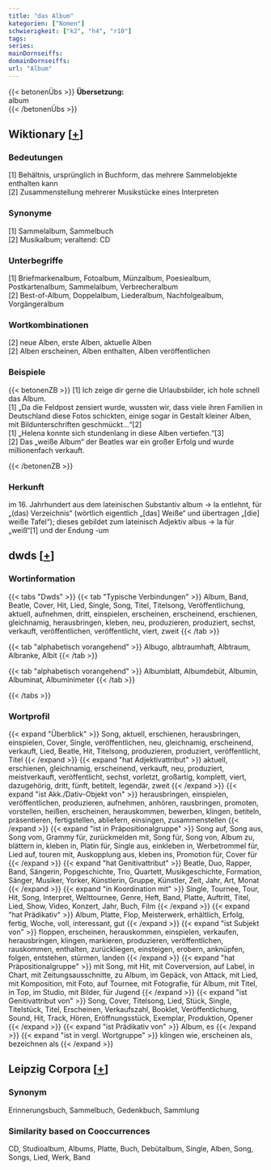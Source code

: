 ```yaml
---
title: "das Album"
kategorien: ["Nomen"]
schwierigkeit: ["k2", "h4", "r10"]
tags:
series:
mainDornseiffs:
domainDornseiffs:
url: "Album"
---
```


{{< betonenÜbs >}}
**Übersetzung:**  
album  
{{< /betonenÜbs >}}

## Wiktionary [[+](https://de.wiktionary.org/wiki/Album)]

### Bedeutungen
[1] Behältnis, ursprünglich in Buchform, das mehrere Sammelobjekte enthalten kann  
[2] Zusammenstellung mehrerer Musikstücke eines Interpreten  

### Synonyme
[1] Sammelalbum, Sammelbuch  
[2] Musikalbum; veraltend: CD  

### Unterbegriffe
[1] Briefmarkenalbum, Fotoalbum, Münzalbum, Poesiealbum, Postkartenalbum, Sammelalbum, Verbrecheralbum  
[2] Best-of-Album, Doppelalbum, Liederalbum, Nachfolgealbum, Vorgängeralbum  

### Wortkombinationen
[2] neue Alben, erste Alben, aktuelle Alben  
[2] Alben erscheinen, Alben enthalten, Alben veröffentlichen  

### Beispiele
{{< betonenZB >}}
[1] Ich zeige dir gerne die Urlaubsbilder, ich hole schnell das Album.  
[1] „Da die Feldpost zensiert wurde, wussten wir, dass viele ihren Familien in Deutschland diese Fotos schickten, einige sogar in Gestalt kleiner Alben, mit Bildunterschriften geschmückt…“[2]  
[1] „Helena konnte sich stundenlang in diese Alben vertiefen.“[3]  
[2] Das „weiße Album“ der Beatles war ein großer Erfolg und wurde millionenfach verkauft.  

{{< /betonenZB >}}
### Herkunft
im 16. Jahrhundert aus dem lateinischen Substantiv album → la entlehnt, für „(das) Verzeichnis“ (wörtlich eigentlich „[das] Weiße“ und übertragen „[die] weiße Tafel“); dieses gebildet zum lateinisch Adjektiv albus → la für „weiß“[1] und der Endung -um  



## dwds [[+](https://www.dwds.de/wb/Album)]

### Wortinformation
{{< tabs "Dwds" >}}
{{< tab "Typische Verbindungen" >}}
Album, Band, Beatle, Cover, Hit, Lied, Single, Song, Titel, Titelsong, Veröffentlichung, aktuell, aufnehmen, dritt, einspielen, erscheinen, erscheinend, erschienen, gleichnamig, herausbringen, kleben, neu, produzieren, produziert, sechst, verkauft, veröffentlichen, veröffentlicht, viert, zweit
{{< /tab >}}

{{< tab "alphabetisch vorangehend" >}}
Albugo, albtraumhaft, Albtraum, Albranke, Albit
{{< /tab >}}

{{< tab "alphabetisch vorangehend" >}}
Albumblatt, Albumdebüt, Albumin, Albuminat, Albuminimeter
{{< /tab >}}

{{< /tabs >}}

### Wortprofil
{{< expand "Überblick" >}} Song, aktuell, erschienen, herausbringen, einspielen, Cover, Single, veröffentlichen, neu, gleichnamig, erscheinend, verkauft, Lied, Beatle, Hit, Titelsong, produzieren, produziert, veröffentlicht, Titel {{< /expand >}}
{{< expand "hat Adjektivattribut" >}} aktuell, erschienen, gleichnamig, erscheinend, verkauft, neu, produziert, meistverkauft, veröffentlicht, sechst, vorletzt, großartig, komplett, viert, dazugehörig, dritt, fünft, betitelt, legendär, zweit {{< /expand >}}
{{< expand "ist Akk./Dativ-Objekt von" >}} herausbringen, einspielen, veröffentlichen, produzieren, aufnehmen, anhören, rausbringen, promoten, vorstellen, heißen, erscheinen, herauskommen, bewerben, klingen, betiteln, präsentieren, fertigstellen, abliefern, einsingen, zusammenstellen {{< /expand >}}
{{< expand "ist in Präpositionalgruppe" >}} Song auf, Song aus, Song vom, Grammy für, zurückmelden mit, Song für, Song von, Album zu, blättern in, kleben in, Platin für, Single aus, einkleben in, Werbetrommel für, Lied auf, touren mit, Auskopplung aus, kleben ins, Promotion für, Cover für {{< /expand >}}
{{< expand "hat Genitivattribut" >}} Beatle, Duo, Rapper, Band, Sängerin, Popgeschichte, Trio, Quartett, Musikgeschichte, Formation, Sänger, Musiker, Yorker, Künstlerin, Gruppe, Künstler, Zeit, Jahr, Art, Monat {{< /expand >}}
{{< expand "in Koordination mit" >}} Single, Tournee, Tour, Hit, Song, Interpret, Welttournee, Genre, Heft, Band, Platte, Auftritt, Titel, Lied, Show, Video, Konzert, Jahr, Buch, Film {{< /expand >}}
{{< expand "hat Prädikativ" >}} Album, Platte, Flop, Meisterwerk, erhältlich, Erfolg, fertig, Woche, voll, interessant, gut {{< /expand >}}
{{< expand "ist Subjekt von" >}} floppen, erscheinen, herauskommen, einspielen, verkaufen, herausbringen, klingen, markieren, produzieren, veröffentlichen, rauskommen, enthalten, zurückliegen, einsteigen, erobern, anknüpfen, folgen, entstehen, stürmen, landen {{< /expand >}}
{{< expand "hat Präpositionalgruppe" >}} mit Song, mit Hit, mit Coverversion, auf Label, in Chart, mit Zeitungsausschnitte, zu Album, im Gepäck, von Attack, mit Lied, mit Komposition, mit Foto, auf Tournee, mit Fotografie, für Album, mit Titel, in Top, im Studio, mit Bilder, für Jugend {{< /expand >}}
{{< expand "ist Genitivattribut von" >}} Song, Cover, Titelsong, Lied, Stück, Single, Titelstück, Titel, Erscheinen, Verkaufszahl, Booklet, Veröffentlichung, Sound, Hit, Track, Hören, Eröffnungsstück, Exemplar, Produktion, Opener {{< /expand >}}
{{< expand "ist Prädikativ von" >}} Album, es {{< /expand >}}
{{< expand "ist in vergl. Wortgruppe" >}} klingen wie, erscheinen als, bezeichnen als {{< /expand >}}

## Leipzig Corpora [[+](https://corpora.uni-leipzig.de/en/res?word=Album&corpusId=deu_newscrawl-public_2018)]


### Synonym
Erinnerungsbuch, Sammelbuch, Gedenkbuch, Sammlung


### Similarity based on Cooccurrences
CD, Studioalbum, Albums, Platte, Buch, Debütalbum, Single, Alben, Song, Songs, Lied, Werk, Band


